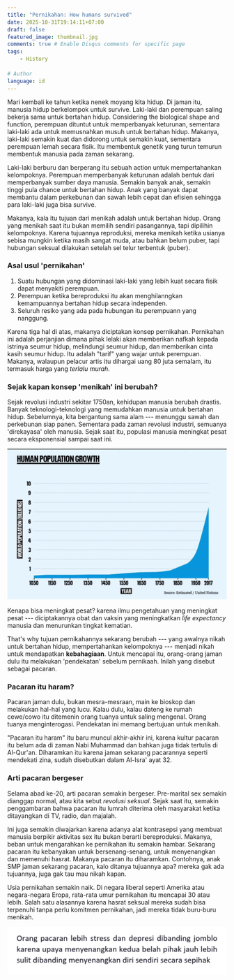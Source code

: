 ```yaml
---
title: "Pernikahan: How humans survived"
date: 2025-10-31T19:14:11+07:00
draft: false
featured_image: thumbnail.jpg
comments: true # Enable Disqus comments for specific page
tags:
    - History

# Author
language: id
---
```


Mari kembali ke tahun ketika nenek moyang kita hidup. Di jaman itu, manusia hidup berkelompok untuk survive. Laki-laki dan perempuan saling bekerja sama untuk bertahan hidup. Considering the biological shape and function, perempuan dituntut untuk memperbanyak keturunan, sementara laki-laki ada untuk memusnahkan musuh untuk bertahan hidup. Makanya, laki-laki semakin kuat dan didorong untuk semakin kuat, sementara perempuan lemah secara fisik. Itu membentuk genetik yang turun temurun membentuk manusia pada zaman sekarang.

Laki-laki berburu dan berperang itu sebuah action untuk mempertahankan kelompoknya. Perempuan memperbanyak keturunan adalah bentuk dari memperbanyak sumber daya manusia. Semakin banyak anak, semakin tinggi pula chance untuk bertahan hidup. Anak yang banyak dapat membantu dalam perkebunan dan sawah lebih cepat dan efisien sehingga para laki-laki juga bisa survive.

Makanya, kala itu tujuan dari menikah adalah untuk bertahan hidup. Orang yang menikah saat itu bukan memilih sendiri pasangannya, tapi dipilihin kelompoknya. Karena tujuannya reproduksi, mereka menikah ketika usianya sebisa mungkin ketika masih sangat muda, atau bahkan belum puber, tapi hubungan seksual dilakukan setelah sel telur terbentuk (puber).


### Asal usul 'pernikahan'

1. Suatu hubungan yang didominasi laki-laki yang lebih kuat secara fisik dapat menyakiti perempuan.
2. Perempuan ketika bereproduksi itu akan menghilanngkan kemampuannya bertahan hidup secara independen.
3. Seluruh resiko yang ada pada hubungan itu perempuann yang nanggung.

Karena tiga hal di atas, makanya diciptakan konsep pernikahan. Pernikahan ini adalah perjanjian dimana pihak lelaki akan memberikan nafkah kepada istrinya seumur hidup, melindungi seumur hidup, dan memberikan cinta kasih seumur hidup. Itu adalah "tarif" yang wajar untuk perempuan. Makanya, walaupun pelacur artis itu dihargai uang 80 juta semalam, itu termasuk harga yang *terlalu murah*.

### Sejak kapan konsep 'menikah' ini berubah?

Sejak revolusi industri sekitar 1750an, kehidupan manusia berubah drastis. Banyak teknologi-teknologi yang memudahkan manusia untuk bertahan hidup. Sebelumnya, kita bergantung sama alam --- menunggu sawah dan perkebunan siap panen. Sementara pada zaman revolusi industri, semuanya 'direkayasa' oleh manusia. Sejak saat itu, populasi manusia meningkat pesat secara eksponensial sampai saat ini.

![Populasi manusia](population.png)

Kenapa bisa meningkat pesat? karena ilmu pengetahuan yang meningkat pesat --- diciptakannya obat dan vaksin yang meningkatkan *life expectancy* manusia dan menurunkan tingkat kematian.

That's why tujuan pernikahannya sekarang berubah --- yang awalnya nikah untuk bertahan hidup, mempertahankan kelompoknya --- menjadi nikah untuk mendapatkan **kebahagiaan**. Untuk mencapai itu, orang-orang jaman dulu itu melakukan 'pendekatan' sebelum pernikaah. Inilah yang disebut sebagai pacaran.

### Pacaran itu haram?

Pacaran jaman dulu, bukan mesra-mesraan, main ke bioskop dan melakukan hal-hal yang lucu. Kalau dulu, kalau dateng ke rumah cewe/cowo itu ditemenin orang tuanya untuk saling mengenal. Orang tuanya menginterogasi. Pendekatan ini memang bertujuan untuk menikah.

"Pacaran itu haram" itu baru muncul akhir-akhir ini, karena kultur pacaran itu belum ada di zaman Nabi Muhammad dan bahkan juga tidak tertulis di Al-Qur'an. Diharamkan itu karena jaman sekarang pacarannya seperti mendekati zina, sudah disebutkan dalam Al-Isra' ayat 32. 


### Arti pacaran bergeser

Selama abad ke-20, arti pacaran semakin bergeser. Pre-marital sex semakin dianggap normal, atau kita sebut *revolusi seksual*. Sejak saat itu, semakin penggambaran bahwa pacaran itu lumrah diterima oleh masyarakat ketika ditayangkan di TV, radio, dan majalah.

Ini juga semakin diwajarkan karena adanya alat kontrasepsi yang membuat manusia berpikir aktivitas sex itu bukan berarti bereproduksi. Makanya, beban untuk mengarahkan ke pernikahan itu semakin hambar. Sekarang pacaran itu kebanyakan untuk bersenang-senang, untuk menyenangkan dan memenuhi hasrat. Makanya pacaran itu diharamkan. Contohnya, anak SMP jaman sekarang pacaran, kalo ditanya tujuannya apa? mereka gak ada tujuannya, juga gak tau mau nikah kapan.

Usia pernikahan semakin naik. Di negara liberal seperti Amerika atau negara-negara Eropa, rata-rata umur pernikahan itu mencapai 30 atau lebih. Salah satu alasannya karena hasrat seksual mereka sudah bisa terpenuhi tanpa perlu komitmen pernikahan, jadi mereka tidak buru-buru menikah.

![Stress](quote.png)
